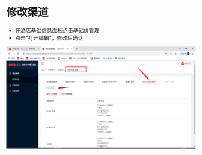 # 修改渠道



* 在酒店基础信息面板点击基础价管理
* 点击“打开编辑”，修改后确认

![](../../../../.gitbook/assets/image%20%28171%29.png)

